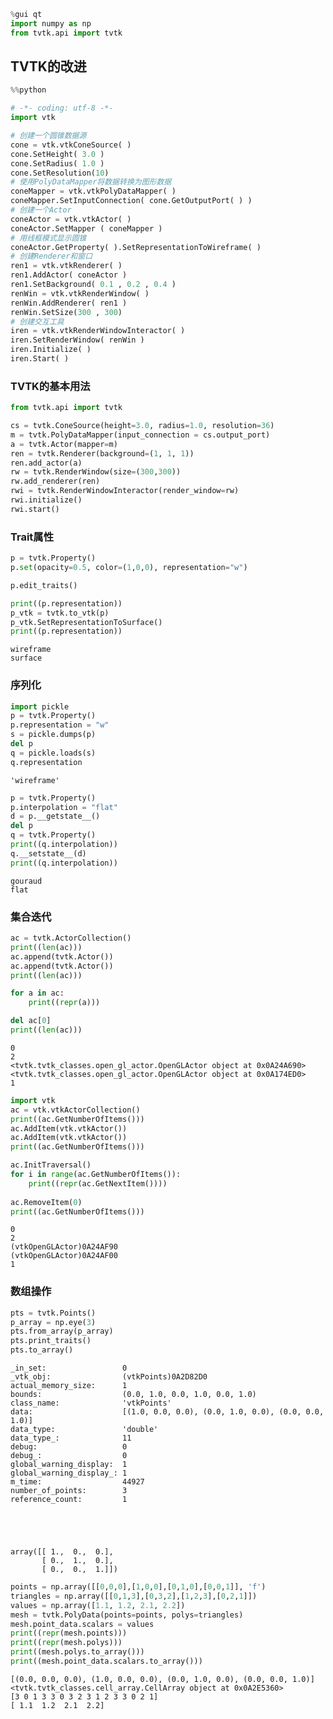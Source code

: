 

```python
%gui qt
import numpy as np
from tvtk.api import tvtk
```

## TVTK的改进


```python
%%python

# -*- coding: utf-8 -*-
import vtk

# 创建一个圆锥数据源
cone = vtk.vtkConeSource( )
cone.SetHeight( 3.0 )
cone.SetRadius( 1.0 )
cone.SetResolution(10)
# 使用PolyDataMapper将数据转换为图形数据
coneMapper = vtk.vtkPolyDataMapper( )
coneMapper.SetInputConnection( cone.GetOutputPort( ) )
# 创建一个Actor
coneActor = vtk.vtkActor( )
coneActor.SetMapper ( coneMapper )
# 用线框模式显示圆锥
coneActor.GetProperty( ).SetRepresentationToWireframe( )
# 创建Renderer和窗口
ren1 = vtk.vtkRenderer( )
ren1.AddActor( coneActor )
ren1.SetBackground( 0.1 , 0.2 , 0.4 )
renWin = vtk.vtkRenderWindow( )
renWin.AddRenderer( ren1 )
renWin.SetSize(300 , 300)
# 创建交互工具
iren = vtk.vtkRenderWindowInteractor( )
iren.SetRenderWindow( renWin )
iren.Initialize( )
iren.Start( )
```

### TVTK的基本用法


```python
from tvtk.api import tvtk

cs = tvtk.ConeSource(height=3.0, radius=1.0, resolution=36)
m = tvtk.PolyDataMapper(input_connection = cs.output_port)
a = tvtk.Actor(mapper=m)
ren = tvtk.Renderer(background=(1, 1, 1))
ren.add_actor(a)
rw = tvtk.RenderWindow(size=(300,300))
rw.add_renderer(ren)
rwi = tvtk.RenderWindowInteractor(render_window=rw) 
rwi.initialize()
rwi.start()
```

### Trait属性


```python
p = tvtk.Property()
p.set(opacity=0.5, color=(1,0,0), representation="w")
```


```python
p.edit_traits()
```


```python
print((p.representation))
p_vtk = tvtk.to_vtk(p)
p_vtk.SetRepresentationToSurface()
print((p.representation))
```

    wireframe
    surface


### 序列化


```python
import pickle
p = tvtk.Property()
p.representation = "w"
s = pickle.dumps(p)
del p
q = pickle.loads(s)
q.representation
```




    'wireframe'




```python
p = tvtk.Property()
p.interpolation = "flat"
d = p.__getstate__()
del p
q = tvtk.Property()
print((q.interpolation))
q.__setstate__(d)
print((q.interpolation))
```

    gouraud
    flat


### 集合迭代


```python
ac = tvtk.ActorCollection()
print((len(ac)))
ac.append(tvtk.Actor())
ac.append(tvtk.Actor())
print((len(ac)))

for a in ac:
    print((repr(a)))

del ac[0]
print((len(ac)))
```

    0
    2
    <tvtk.tvtk_classes.open_gl_actor.OpenGLActor object at 0x0A24A690>
    <tvtk.tvtk_classes.open_gl_actor.OpenGLActor object at 0x0A174ED0>
    1



```python
import vtk
ac = vtk.vtkActorCollection()
print((ac.GetNumberOfItems()))
ac.AddItem(vtk.vtkActor())
ac.AddItem(vtk.vtkActor())
print((ac.GetNumberOfItems()))

ac.InitTraversal()
for i in range(ac.GetNumberOfItems()):
    print((repr(ac.GetNextItem())))
    
ac.RemoveItem(0)
print((ac.GetNumberOfItems()))
```

    0
    2
    (vtkOpenGLActor)0A24AF90
    (vtkOpenGLActor)0A24AF00
    1


### 数组操作


```python
pts = tvtk.Points()
p_array = np.eye(3)
pts.from_array(p_array)
pts.print_traits()
pts.to_array()
```

    _in_set:                 0
    _vtk_obj:                (vtkPoints)0A2D82D0
    actual_memory_size:      1
    bounds:                  (0.0, 1.0, 0.0, 1.0, 0.0, 1.0)
    class_name:              'vtkPoints'
    data:                    [(1.0, 0.0, 0.0), (0.0, 1.0, 0.0), (0.0, 0.0, 1.0)]
    data_type:               'double'
    data_type_:              11
    debug:                   0
    debug_:                  0
    global_warning_display:  1
    global_warning_display_: 1
    m_time:                  44927
    number_of_points:        3
    reference_count:         1





    array([[ 1.,  0.,  0.],
           [ 0.,  1.,  0.],
           [ 0.,  0.,  1.]])




```python
points = np.array([[0,0,0],[1,0,0],[0,1,0],[0,0,1]], 'f')
triangles = np.array([[0,1,3],[0,3,2],[1,2,3],[0,2,1]])
values = np.array([1.1, 1.2, 2.1, 2.2])
mesh = tvtk.PolyData(points=points, polys=triangles)
mesh.point_data.scalars = values
print((repr(mesh.points)))
print((repr(mesh.polys)))
print((mesh.polys.to_array()))
print((mesh.point_data.scalars.to_array()))
```

    [(0.0, 0.0, 0.0), (1.0, 0.0, 0.0), (0.0, 1.0, 0.0), (0.0, 0.0, 1.0)]
    <tvtk.tvtk_classes.cell_array.CellArray object at 0x0A2E5360>
    [3 0 1 3 3 0 3 2 3 1 2 3 3 0 2 1]
    [ 1.1  1.2  2.1  2.2]

